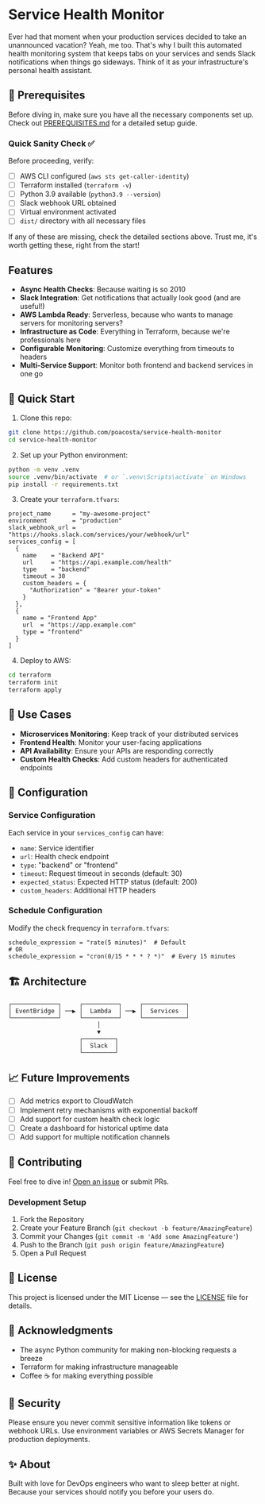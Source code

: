 # Service Health Monitor

Ever had that moment when your production services decided to take an unannounced vacation?
Yeah, me too.
That's why I
built this automated health monitoring system that keeps tabs on your services and sends Slack notifications when things
go sideways.
Think of it as your infrastructure's personal health assistant.

## 🎯 Prerequisites

Before diving in, make sure you have all the necessary components set up.
Check out [PREREQUISITES.md](PREREQUISITES.MD) for a detailed setup guide.

### Quick Sanity Check ✅

Before proceeding, verify:

- [ ] AWS CLI configured (`aws sts get-caller-identity`)
- [ ] Terraform installed (`terraform -v`)
- [ ] Python 3.9 available (`python3.9 --version`)
- [ ] Slack webhook URL obtained
- [ ] Virtual environment activated
- [ ] `dist/` directory with all necessary files

If any of these are missing, check the detailed sections above. Trust me, it's worth getting these, right from the
start!

## Features

- **Async Health Checks**: Because waiting is so 2010
- **Slack Integration**: Get notifications that actually look good (and are useful!)
- **AWS Lambda Ready**: Serverless, because who wants to manage servers for monitoring servers?
- **Infrastructure as Code**: Everything in Terraform, because we're professionals here
- **Configurable Monitoring**: Customize everything from timeouts to headers
- **Multi-Service Support**: Monitor both frontend and backend services in one go

## 🚀 Quick Start

1. Clone this repo:

```bash
git clone https://github.com/poacosta/service-health-monitor
cd service-health-monitor
```

2. Set up your Python environment:

```bash
python -m venv .venv
source .venv/bin/activate  # or `.venv\Scripts\activate` on Windows
pip install -r requirements.txt
```

3. Create your `terraform.tfvars`:

```hcl
project_name      = "my-awesome-project"
environment       = "production"
slack_webhook_url = "https://hooks.slack.com/services/your/webhook/url"
services_config = [
  {
    name    = "Backend API"
    url     = "https://api.example.com/health"
    type    = "backend"
    timeout = 30
    custom_headers = {
      "Authorization" = "Bearer your-token"
    }
  },
  {
    name = "Frontend App"
    url  = "https://app.example.com"
    type = "frontend"
  }
]
```

4. Deploy to AWS:

```bash
cd terraform
terraform init
terraform apply
```

## 🎯 Use Cases

- **Microservices Monitoring**: Keep track of your distributed services
- **Frontend Health**: Monitor your user-facing applications
- **API Availability**: Ensure your APIs are responding correctly
- **Custom Health Checks**: Add custom headers for authenticated endpoints

## 🔧 Configuration

### Service Configuration

Each service in your `services_config` can have:

- `name`: Service identifier
- `url`: Health check endpoint
- `type`: "backend" or "frontend"
- `timeout`: Request timeout in seconds (default: 30)
- `expected_status`: Expected HTTP status (default: 200)
- `custom_headers`: Additional HTTP headers

### Schedule Configuration

Modify the check frequency in `terraform.tfvars`:

```hcl
schedule_expression = "rate(5 minutes)"  # Default
# OR
schedule_expression = "cron(0/15 * * * ? *)"  # Every 15 minutes
```

## 🏗 Architecture

```
┌─────────────┐     ┌──────────┐     ┌────────────┐
│ EventBridge │ ──▶ │  Lambda  │ ──▶ │  Services  │
└─────────────┘     └──────────┘     └────────────┘
                         │
                         ▼
                    ┌─────────┐
                    │  Slack  │
                    └─────────┘
```

## 📈 Future Improvements

- [ ] Add metrics export to CloudWatch
- [ ] Implement retry mechanisms with exponential backoff
- [ ] Add support for custom health check logic
- [ ] Create a dashboard for historical uptime data
- [ ] Add support for multiple notification channels

## 🤝 Contributing

Feel free to dive in! [Open an issue](https://github.com/poacosta/service-health-monitor/issues/new) or submit PRs.

### Development Setup

1. Fork the Repository
2. Create your Feature Branch (`git checkout -b feature/AmazingFeature`)
3. Commit your Changes (`git commit -m 'Add some AmazingFeature'`)
4. Push to the Branch (`git push origin feature/AmazingFeature`)
5. Open a Pull Request

## 📝 License

This project is licensed under the MIT License — see the [LICENSE](LICENSE) file for details.

## 🙏 Acknowledgments

- The async Python community for making non-blocking requests a breeze
- Terraform for making infrastructure manageable
- Coffee ☕ for making everything possible

## 🔐 Security

Please ensure you never commit sensitive information like tokens or webhook URLs. Use environment variables or AWS
Secrets Manager for production deployments.

## ✨ About

Built with love for DevOps engineers who want to sleep better at night.
Because your services should notify you before your users do.

